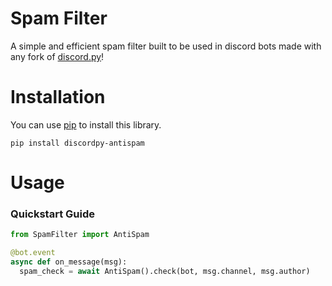 # Spam Filter
A simple and efficient spam filter built to be used in discord bots made with any fork of [discord.py](https://github.com/Rapptz/discord.py)!

# Installation
You can use [pip](https://pip.pypa.io/en/stable/) to install this library.
```
pip install discordpy-antispam
```

# Usage
### Quickstart Guide
```py
from SpamFilter import AntiSpam

@bot.event
async def on_message(msg):
  spam_check = await AntiSpam().check(bot, msg.channel, msg.author)
```
